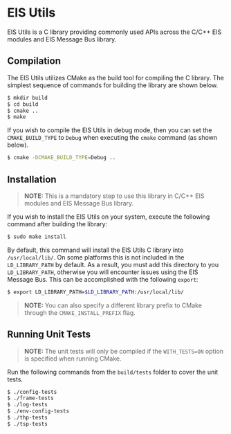 # EIS Utils

EIS Utils is a C library providing commonly used APIs across the C/C++ EIS modules and EIS Message Bus library.

## Compilation

The EIS Utils utilizes CMake as the build tool for compiling the C
library. The simplest sequence of commands for building the library are
shown below.

```sh
$ mkdir build
$ cd build
$ cmake ..
$ make
```

If you wish to compile the EIS Utils in debug mode, then you can set
the `CMAKE_BUILD_TYPE` to `Debug` when executing the `cmake` command (as shown
below).

```sh
$ cmake -DCMAKE_BUILD_TYPE=Debug ..
```

## Installation

> **NOTE:** This is a mandatory step to use this library in
> C/C++ EIS modules and EIS Message Bus library.

If you wish to install the EIS Utils on your system, execute the
following command after building the library:

```sh
$ sudo make install
```

By default, this command will install the EIS Utils C library into
`/usr/local/lib/`. On some platforms this is not included in the `LD_LIBRARY_PATH`
by default. As a result, you must add this directory to you `LD_LIBRARY_PATH`,
otherwise you will encounter issues using the EIS Message Bus. This can
be accomplished with the following `export`:

```sh
$ export LD_LIBRARY_PATH=$LD_LIBRARY_PATH:/usr/local/lib/
```
> **NOTE:** You can also specify a different library prefix to CMake through
> the `CMAKE_INSTALL_PREFIX` flag.

## Running Unit Tests

> **NOTE:** The unit tests will only be compiled if the `WITH_TESTS=ON` option
> is specified when running CMake.

Run the following commands from the `build/tests` folder to cover the unit
tests.

```sh
$ ./config-tests
$ ./frame-tests
$ ./log-tests
$ ./env-config-tests
$ ./thp-tests
$ ./tsp-tests
```
